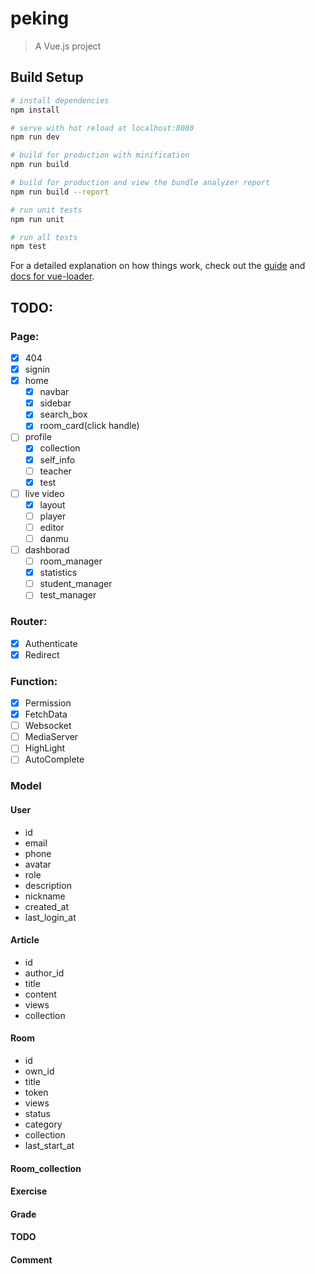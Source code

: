 # peking

> A Vue.js project

## Build Setup

``` bash
# install dependencies
npm install

# serve with hot reload at localhost:8080
npm run dev

# build for production with minification
npm run build

# build for production and view the bundle analyzer report
npm run build --report

# run unit tests
npm run unit

# run all tests
npm test
```

For a detailed explanation on how things work, check out the [guide](http://vuejs-templates.github.io/webpack/) and [docs for vue-loader](http://vuejs.github.io/vue-loader).


## TODO:

### Page:
- [x] 404
- [x] signin
- [x] home
  - [x] navbar
  - [x] sidebar
  - [x] search_box
  - [x] room_card(click handle)
- [ ] profile
  - [x] collection
  - [x] self_info
  - [ ] teacher
  - [x] test
- [ ] live video
  - [x] layout
  - [ ] player
  - [ ] editor
  - [ ] danmu
- [ ] dashborad
  - [ ] room_manager
  - [x] statistics
  - [ ] student_manager
  - [ ] test_manager

### Router:
- [x] Authenticate
- [x] Redirect

### Function:
- [x] Permission
- [x] FetchData
- [ ] Websocket
- [ ] MediaServer
- [ ] HighLight
- [ ] AutoComplete

### Model
#### User
- id
- email
- phone
- avatar
- role
- description
- nickname
- created_at
- last_login_at

#### Article
- id
- author_id
- title
- content
- views
- collection

#### Room
- id
- own_id
- title
- token
- views
- status
- category
- collection
- last_start_at

#### Room_collection

#### Exercise

#### Grade

#### TODO

#### Comment
